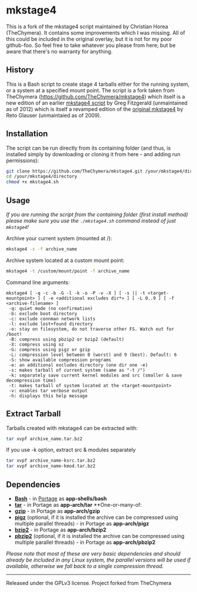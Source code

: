 # mkstage4
This is a fork of the mkstage4 script maintained by Christian Horea (TheChymera).
It contains some improvements which I was missing.
All of this could be included in the original overlay, but it is not for my poor github-foo.
So feel free to take whatever you please from here; but be aware that there's no warranty for anything.

## History
This is a Bash script to create stage 4 tarballs either for the running system, or a system at a specified mount point.
The script is a fork taken from TheChymera (https://github.com/TheChymera/mkstage4) which itself is a new edition of an earlier [mkstage4 script](https://github.com/gregf/bin/blob/master/mkstage4) by Greg Fitzgerald (unmaintained as of 2012) which is itself a revamped edition of the [original mkstage4](http://blinkeye.ch/dokuwiki/doku.php/projects/mkstage4) by Reto Glauser (unmaintaied as of 2009). 
 
## Installation

The script can be run directly from its containing folder (and thus, is installed simply by downloading or cloning it from here - and adding run permissions):

```bash
git clone https://github.com/TheChymera/mkstage4.git /your/mkstage4/directory
cd /your/mkstage4/directory
chmod +x mkstage4.sh
```

## Usage

*If you are running the script from the containing folder (first install method) please make sure you use the `./mkstage4.sh` command instead of just `mkstage4`!*

Archive your current system (mounted at /):

```bash
mkstage4 -s -f archive_name
```

Archive system located at a custom mount point:

```bash
mkstage4 -t /custom/mount/point -f archive_name
```

Command line arguments:

```
mkstage4 [ -q -c -b -G -l -k -o -P -v -X ] [ -s || -t <target-mountpoint> ] [ -e <additional excludes dir*> ] [ -L 0..9 ] [ -f <archive-filename> ]
 -q: quiet mode (no confirmation)
 -b: exclude boot directory
 -c: exclude connman network lists
 -l: exclude lost+found directory
 -o: stay on filesystem, do not traverse other FS. Watch out for /boot!
 -B: compress using pbzip2 or bzip2 (default)
 -X: compress using xz
 -G: compress using pigz or gzip
 -L: compression level between 0 (worst) and 9 (best). Default: 6
 -S: show available compression programs
 -e: an additional excludes directory (one dir one -e)
 -s: makes tarball of current system (same as "-t /")
 -k: separately save current kernel modules and src (smaller & save decompression time)
 -t: makes tarball of system located at the <target-mountpoint>
 -v: enables tar verbose output
 -h: displays this help message
```

## Extract Tarball

Tarballs created with mkstage4 can be extracted with:

```bash
tar xvpf archive_name.tar.bz2
```

If you use -k option, extract src & modules separately

```bash
tar xvpf archive_name-ksrc.tar.bz2
tar xvpf archive_name-kmod.tar.bz2
```
## Dependencies

* **[Bash](https://en.wikipedia.org/wiki/Bash_(Unix_shell))** - in [Portage](http://en.wikipedia.org/wiki/Portage_(software)) as **app-shells/bash**
* **[tar](https://en.wikipedia.org/wiki/Tar_(computing))** - in Portage as **app-arch/tar**
**One-or-many-of:
* **[gzip](https://www.gnu.org/software/gzip/)** - in Portage as **app-arch/gzip**
* **[pigz](https://www.zlib.net/pigz/)** (optional, if it is installed the archive can be compressed using multiple parallel threads) - in Portage as
**app-arch/pigz**
* **[bzip2](https://en.wikipedia.org/wiki/Bzip2)** - in Portage as
**app-arch/bzip2**
* **[pbzip2](https://launchpad.net/pbzip2)** (optional, if it is installed the archive can be compressed using multiple parallel threads) - in Portage as
**app-arch/pbzip2**


*Please note that most of these are very basic dependencies and should already be included in any Linux system,
the parallel versions will be used if available, otherwise we fall back to a single compression thread.*

---
Released under the GPLv3 license.
Project forked from TheChymera
